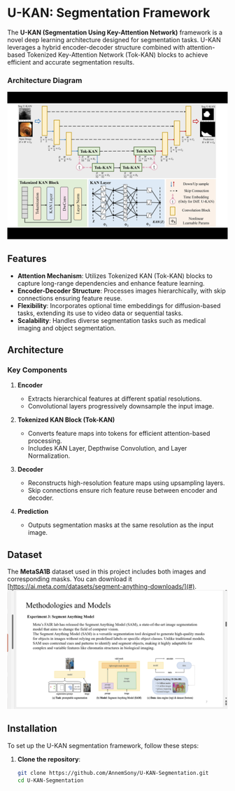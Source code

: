 # U-KAN: Segmentation Framework

The **U-KAN (Segmentation Using Key-Attention Network)** framework is a novel deep learning architecture designed for segmentation tasks. U-KAN leverages a hybrid encoder-decoder structure combined with attention-based Tokenized Key-Attention Network (Tok-KAN) blocks to achieve efficient and accurate segmentation results.
### Architecture Diagram
![U-KAN Architecture](all.png)


## Features

- **Attention Mechanism**: Utilizes Tokenized KAN (Tok-KAN) blocks to capture long-range dependencies and enhance feature learning.
- **Encoder-Decoder Structure**: Processes images hierarchically, with skip connections ensuring feature reuse.
- **Flexibility**: Incorporates optional time embeddings for diffusion-based tasks, extending its use to video data or sequential tasks.
- **Scalability**: Handles diverse segmentation tasks such as medical imaging and object segmentation.

## Architecture

### Key Components

1. **Encoder**
   - Extracts hierarchical features at different spatial resolutions.
   - Convolutional layers progressively downsample the input image.

2. **Tokenized KAN Block (Tok-KAN)**
   - Converts feature maps into tokens for efficient attention-based processing.
   - Includes KAN Layer, Depthwise Convolution, and Layer Normalization.

3. **Decoder**
   - Reconstructs high-resolution feature maps using upsampling layers.
   - Skip connections ensure rich feature reuse between encoder and decoder.

4. **Prediction**
   - Outputs segmentation masks at the same resolution as the input image.



## Dataset

The **MetaSA1B** dataset used in this project includes both images and corresponding masks. You can download it [https://ai.meta.com/datasets/segment-anything-downloads/](#).
![META Dataset](https://github.com/AnnemSony/KAN-for-Segmentation/blob/main/Screenshot%20(8).png)

## Installation

To set up the U-KAN segmentation framework, follow these steps:

1. **Clone the repository**:
   ```bash
   git clone https://github.com/AnnemSony/U-KAN-Segmentation.git
   cd U-KAN-Segmentation

